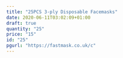 ```yaml
---
title: "25PCS 3-ply Disposable Facemasks"
date: 2020-06-11T03:02:09+01:00
draft: true
quantity: "25"
price: "15"
id: "25"
pgurl: "https://fastmask.co.uk/c"
---
```

